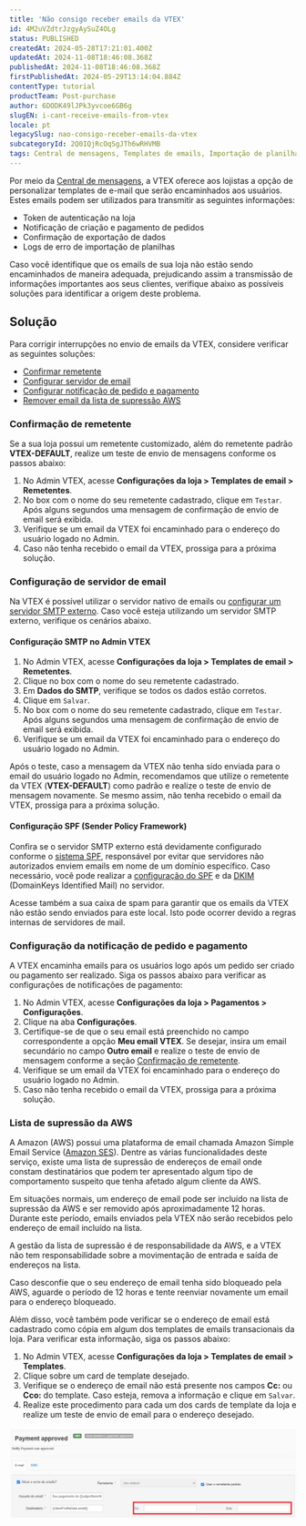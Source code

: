 ```yaml
---
title: 'Não consigo receber emails da VTEX'
id: 4M2uVZdtrJzgyAySuZ4OLg
status: PUBLISHED
createdAt: 2024-05-28T17:21:01.400Z
updatedAt: 2024-11-08T18:46:08.368Z
publishedAt: 2024-11-08T18:46:08.368Z
firstPublishedAt: 2024-05-29T13:14:04.884Z
contentType: tutorial
productTeam: Post-purchase
author: 6DODK49lJPk3yvcoe6GB6g
slugEN: i-cant-receive-emails-from-vtex
locale: pt
legacySlug: nao-consigo-receber-emails-da-vtex
subcategoryId: 2Q0IQjRcOqSgJTh6wRHVMB
tags: Central de mensagens, Templates de emails, Importação de planilhas, Token de autenticação
---
```


Por meio da [Central de mensagens](/pt/tutorial/conhecendo-o-message-center--tutorials_84), a VTEX oferece aos lojistas a opção de personalizar templates de e-mail que serão encaminhados aos usuários. Estes emails podem ser utilizados para transmitir as seguintes informações:
- Token de autenticação na loja
- Notificação de criação e pagamento de pedidos
- Confirmação de exportação de dados
- Logs de erro de importação de planilhas

Caso você identifique que os emails de sua loja não estão sendo encaminhados de maneira adequada, prejudicando assim a transmissão de informações importantes aos seus clientes, verifique abaixo as possíveis soluções para identificar a origem deste problema.

## Solução

Para corrigir interrupções no envio de emails da VTEX, considere verificar as seguintes soluções:

- [Confirmar remetente](#confirmacao-de-remetente)
- [Configurar servidor de email](#configuracao-de-servidor-de-email)
- [Configurar notificação de pedido e pagamento](#configuracao-da-notificacao-de-pedido-e-pagamento)
- [Remover email da lista de supressão AWS](#lista-de-supressao-da-aws)

### Confirmação de remetente

Se a sua loja possui um remetente customizado, além do remetente padrão __VTEX-DEFAULT__, realize um teste de envio de mensagens conforme os passos abaixo:

1. No Admin VTEX, acesse __Configurações da loja > Templates de email > Remetentes__.
2. No box com o nome do seu remetente cadastrado, clique em `Testar`. Após alguns segundos uma mensagem de confirmação de envio de email será exibida.
3. Verifique se um email da VTEX foi encaminhado para o endereço do usuário logado no Admin.
4. Caso não tenha recebido o email da VTEX, prossiga para a próxima solução.

### Configuração de servidor de email

Na VTEX é possível utilizar o servidor nativo de emails ou [configurar um servidor SMTP externo](/pt/tutorial/personalizando-o-smtp-da-vtex--tutorials_2733). Caso você esteja utilizando um servidor SMTP externo, verifique os cenários abaixo.

#### Configuração SMTP no Admin VTEX

1. No Admin VTEX, acesse __Configurações da loja > Templates de email > Remetentes__.
2. Clique no box com o nome do seu remetente cadastrado.
3. Em __Dados do SMTP__, verifique se todos os dados estão corretos.
4. Clique em `Salvar`.
5. No box com o nome do seu remetente cadastrado, clique em `Testar`. Após alguns segundos uma mensagem de confirmação de envio de email será exibida.
6. Verifique se um email da VTEX foi encaminhado para o endereço do usuário logado no Admin.

Após o teste, caso a mensagem da VTEX não tenha sido enviada para o email do usuário logado no Admin, recomendamos que utilize o remetente da VTEX (__VTEX-DEFAULT__) como padrão e realize o teste de envio de mensagem novamente. Se mesmo assim, não tenha recebido o email da VTEX, prossiga para a próxima solução.

#### Configuração SPF (Sender Policy Framework)

Confira se o servidor SMTP externo está devidamente configurado conforme o [sistema SPF](/pt/tutorial/configuracao-de-spf--42t0lkl2VyC6Yewc4wA6wI), responsável por evitar que servidores não autorizados enviem emails em nome de um domínio específico. Caso necessário, você pode realizar a [configuração do SPF](https://developers.vtex.com/docs/guides/setting-up-the-spf) e da [DKIM](https://developers.vtex.com/docs/guides/setting-up-dkim-for-transactional-emails) (DomainKeys Identified Mail) no servidor.

<div class ="alert alert-warning">
Acesse também a sua caixa de spam para garantir que os emails da VTEX não estão sendo enviados para este local. Isto pode ocorrer devido a regras internas de servidores de mail.
</div>

### Configuração da notificação de pedido e pagamento

A VTEX encaminha emails para os usuários logo após um pedido ser criado ou pagamento ser realizado. Siga os passos abaixo para verificar as configurações de notificações de pagamento:

1. No Admin VTEX, acesse __Configurações da loja > Pagamentos > Configurações__.
2. Clique na aba __Configurações__.
3. Certifique-se de que o seu email está preenchido no campo correspondente a opção __Meu email VTEX__. Se desejar, insira um email secundário no campo __Outro email__ e realize o teste de envio de mensagem conforme a seção [Confirmação de remetente](#confirmacao-de-remetente).
4. Verifique se um email da VTEX foi encaminhado para o endereço do usuário logado no Admin.
5. Caso não tenha recebido o email da VTEX, prossiga para a próxima solução.

### Lista de supressão da AWS

A Amazon (AWS) possui uma plataforma de email chamada Amazon Simple Email Service ([Amazon SES](https://aws.amazon.com/pt/ses/)). Dentre as várias funcionalidades deste serviço, existe uma lista de supressão de endereços de email onde constam destinatários que podem ter apresentado algum tipo de comportamento suspeito que tenha afetado algum cliente da AWS.

Em situações normais, um endereço de email pode ser incluído na lista de supressão da AWS e ser removido após aproximadamente 12 horas. Durante este período, emails enviados pela VTEX não serão recebidos pelo endereço de email incluído na lista.

<div class ="alert alert-warning">
A gestão da lista de supressão é de responsabilidade da AWS, e a VTEX não tem responsabilidade sobre a movimentação de entrada e saída de endereços na lista.
</div>

Caso desconfie que o seu endereço de email tenha sido bloqueado pela AWS, aguarde o período de 12 horas e tente reenviar novamente um email para o endereço bloqueado.

Além disso, você também pode verificar se o endereço de email está cadastrado como cópia em algum dos templates de emails transacionais da loja. Para verificar esta informação, siga os passos abaixo:

1. No Admin VTEX, acesse __Configurações da loja > Templates de email > Templates__.
2. Clique sobre um card de template desejado.
3. Verifique se o endereço de email não está presente nos campos __Cc:__ ou __Cco:__ do template. Caso esteja, remova a informação e clique em `Salvar`.
4. Realize este procedimento para cada um dos cards de template da loja e realize um teste de envio de email para o endereço desejado.

![copia_email_pt](https://raw.githubusercontent.com/vtexdocs/help-center-content/refs/heads/main/docs/pt/troubleshooting/Store%20operations/nao-consigo-receber-emails-da-vtex_1.png)